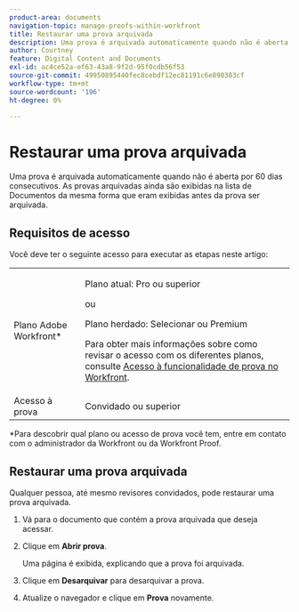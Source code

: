 ```yaml
---
product-area: documents
navigation-topic: manage-proofs-within-workfront
title: Restaurar uma prova arquivada
description: Uma prova é arquivada automaticamente quando não é aberta por 60 dias consecutivos. As provas arquivadas ainda são exibidas na lista de Documentos da mesma forma que eram exibidas antes da prova ser arquivada.
author: Courtney
feature: Digital Content and Documents
exl-id: ac4ce52a-ef63-43a8-9f2d-95f0cdb56f53
source-git-commit: 49950895440fec8cebdf12ec81191c6e890383cf
workflow-type: tm+mt
source-wordcount: '196'
ht-degree: 0%

---
```


# Restaurar uma prova arquivada

Uma prova é arquivada automaticamente quando não é aberta por 60 dias consecutivos. As provas arquivadas ainda são exibidas na lista de Documentos da mesma forma que eram exibidas antes da prova ser arquivada.

## Requisitos de acesso

Você deve ter o seguinte acesso para executar as etapas neste artigo:

<table style="table-layout:auto"> 
 <col> 
 <col> 
 <tbody> 
  <tr> 
   <td role="rowheader">Plano Adobe Workfront*</td> 
   <td> <p>Plano atual: Pro ou superior</p> <p>ou</p> <p>Plano herdado: Selecionar ou Premium</p> <p>Para obter mais informações sobre como revisar o acesso com os diferentes planos, consulte <a href="/help/quicksilver/administration-and-setup/manage-workfront/configure-proofing/access-to-proofing-functionality.md" class="MCXref xref">Acesso à funcionalidade de prova no Workfront</a>.</p> </td> 
  </tr>

<tr> 
   <td role="rowheader">Acesso à prova </td> 
   <td>Convidado ou superior</td> 
  </tr> 
 </tbody> 
</table>

&#42;Para descobrir qual plano ou acesso de prova você tem, entre em contato com o administrador da Workfront ou da Workfront Proof.

## Restaurar uma prova arquivada

Qualquer pessoa, até mesmo revisores convidados, pode restaurar uma prova arquivada.

1. Vá para o documento que contém a prova arquivada que deseja acessar.
1. Clique em **Abrir prova**.

   Uma página é exibida, explicando que a prova foi arquivada.

1. Clique em **Desarquivar** para desarquivar a prova.
1. Atualize o navegador e clique em **Prova** novamente.
